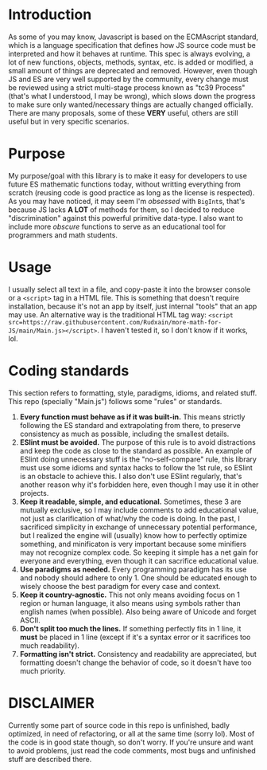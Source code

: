 # Introduction
As some of you may know, Javascript is based on the ECMAscript standard, which is a language specification that defines how JS source code must be interpreted and how it behaves at runtime. This spec is always evolving, a lot of new functions, objects, methods, syntax, etc. is added or modified, a small amount of things are deprecated and removed. However, even though JS and ES are very well supported by the community, every change must be reviewed using a strict multi-stage process known as "tc39 Process" (that's what I understood, I may be wrong), which slows down the progress to make sure only wanted/necessary things are actually changed officially. There are many proposals, some of these **VERY** useful, others are still useful but in very specific scenarios.

# Purpose
My purpose/goal with this library is to make it easy for developers to use future ES mathematic functions today, without writting everything from scratch (reusing code is good practice as long as the license is respected). As you may have noticed, it may seem I'm *obsessed* with `BigInt`s, that's because JS lacks **A LOT** of methods for them, so I decided to reduce "discrimination" against this powerful primitive data-type. I also want to include more *obscure* functions to serve as an educational tool for programmers and math students.

# Usage
I usually select all text in a file, and copy-paste it into the browser console or a `<script>` tag in a HTML file. This is something that doesn't require installation, because it's not an app by itself, just internal "tools" that an app may use. An alternative way is the traditional HTML tag way: `<script src=https://raw.githubusercontent.com/Rudxain/more-math-for-JS/main/Main.js></script>`. I haven't tested it, so I don't know if it works, lol.

# Coding standards
This section refers to formatting, style, paradigms, idioms, and related stuff. This repo (specially "Main.js") follows some "rules" or standards.
1. **Every function must behave as if it was built-in.** This means strictly following the ES standard and extrapolating from there, to preserve consistency as much as possible, including the smallest details.
2. **ESlint must be avoided.** The purpose of this rule is to avoid distractions and keep the code as close to the standard as possible. An example of ESlint doing unnecessary stuff is the "no-self-compare" rule, this library must use some idioms and syntax hacks to follow the 1st rule, so ESlint is an obstacle to achieve this. I also don't use ESlint regularly, that's another reason why it's forbidden here, even though I may use it in other projects.
3. **Keep it readable, simple, and educational.** Sometimes, these 3 are mutually exclusive, so I may include comments to add educational value, not just as clarification of what/why the code is doing. In the past, I sacrificed simplicity in exchange of unnecessary potential performance, but I realized the engine will (usually) know how to perfectly optimize something, and minificaton is very important because some minifiers may not recognize complex code. So keeping it simple has a net gain for everyone and everything, even though it can sacrifice educational value.
4. **Use paradigms as needed.** Every programming paradigm has its use and nobody should adhere to only 1. One should be educated enough to wisely choose the best paradigm for every case and context.
5. **Keep it country-agnostic.** This not only means avoiding focus on 1 region or human language, it also means using symbols rather than english names (when possible). Also being aware of Unicode and forget ASCII.
6. **Don't split too much the lines.** If something perfectly fits in 1 line, it **must** be placed in 1 line (except if it's a syntax error or it sacrifices too much readability).
7. **Formatting isn't strict.** Consistency and readability are appreciated, but formatting doesn't change the behavior of code, so it doesn't have too much priority.

# DISCLAIMER
Currently some part of source code in this repo is unfinished, badly optimized, in need of refactoring, or all at the same time (sorry lol). Most of the code is in good state though, so don't worry. If you're unsure and want to avoid problems, just read the code comments, most bugs and unfinished stuff are described there.
